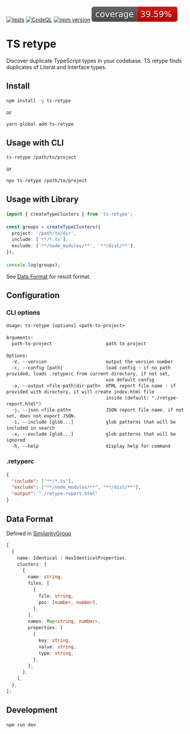 [![tests](https://github.com/petlack/ts-retype/actions/workflows/run-tests.yml/badge.svg)](https://github.com/petlack/ts-retype/actions/workflows/run-tests.yml)
[![CodeQL](https://github.com/petlack/ts-retype/actions/workflows/github-code-scanning/codeql/badge.svg)](https://github.com/petlack/ts-retype/actions/workflows/github-code-scanning/codeql)
[![npm version](https://img.shields.io/npm/v/ts-retype.svg)](https://www.npmjs.com/package/ts-retype)
![coverage](https://raw.githubusercontent.com/petlack/ts-retype/gh-pages/badge-coverage.svg)

# TS retype

Discover duplicate TypeScript types in your codebase. TS retype finds duplicates of Literal and
Interface types.

## Install

```bash
npm install -g ts-retype
```

or

```bash
yarn global add ts-retype
```

## Usage with CLI

```bash
ts-retype /path/to/project
```

or

```bash
npx ts-retype /path/to/project
```

## Usage with Library

```typescript
import { createTypeClusters } from 'ts-retype';

const groups = createTypeClusters({
  project: '/path/to/dir',
  include: ['**/*.ts'],
  exclude: ['**/node_modules/**', '**/dist/**'],
});

console.log(groups);
```
See [Data Format](#data-format) for result format.

## Configuration

### CLI options
```console
Usage: ts-retype [options] <path-to-project>

Arguments:
  path-to-project                    path to project

Options:
  -V, --version                      output the version number
  -c, --config [path]                load config - if no path provided, loads .retyperc from current directory. if not set,
                                     use default config
  -o, --output <file-path|dir-path>  HTML report file name - if provided with directory, it will create index.html file
                                     inside (default: "./retype-report.html")
  -j, --json <file-path>             JSON report file name. if not set, does not export JSON.
  -i, --include [glob...]            glob patterns that will be included in search
  -x, --exclude [glob...]            glob patterns that will be ignored
  -h, --help                         display help for command
```

### .retyperc
```json
{
  "include": ["**/*.ts"],
  "exclude": ["**/node_modules/**", "**/dist/**"],
  "output": "./retype-report.html"
}
```

## Data Format

Defined in [SimilarityGroup](src/types.ts)

```typescript
[
  {
    name: Identical | HasIdenticalProperties,
    clusters: [
      {
        name: string,
        files: [
          {
            file: string,
            pos: [number, number],
          },
        ],
        names: Map<string, number>,
        properties: [
          {
            key: string,
            value: string,
            type: string,
          },
        ],
      },
    ],
  },
];
```

## Development

```bash
npm run dev
```
